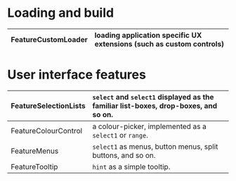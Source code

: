 # Loading and build #

| FeatureCustomLoader | loading application specific UX extensions (such as custom controls) |
|:--------------------|:---------------------------------------------------------------------|

# User interface features #

| FeatureSelectionLists | `select` and `select1` displayed as the familiar list-boxes, drop-boxes, and so on. |
|:----------------------|:------------------------------------------------------------------------------------|
| FeatureColourControl  | a colour-picker, implemented as a `select1` or `range`.                             |
| FeatureMenus          | `select1` as menus, button menus, split buttons, and so on.                         |
| FeatureTooltip        | `hint` as a simple tooltip.                                                         |